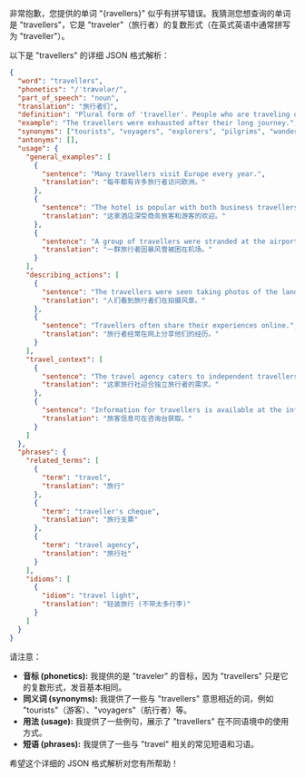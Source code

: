 非常抱歉，您提供的单词 "{ravellers}" 似乎有拼写错误。我猜测您想查询的单词是 "travellers"，它是 "traveler"（旅行者）的复数形式（在英式英语中通常拼写为 "traveller"）。

以下是 "travellers" 的详细 JSON 格式解析：

```json
{
  "word": "travellers",
  "phonetics": "/ˈtrævələr/",
  "part_of_speech": "noun",
  "translation": "旅行者们",
  "definition": "Plural form of 'traveller'. People who are traveling or who travel often.",
  "example": "The travellers were exhausted after their long journey.",
  "synonyms": ["tourists", "voyagers", "explorers", "pilgrims", "wanderers"],
  "antonyms": [],
  "usage": {
    "general_examples": [
      {
        "sentence": "Many travellers visit Europe every year.",
        "translation": "每年都有许多旅行者访问欧洲。"
      },
      {
        "sentence": "The hotel is popular with both business travellers and tourists.",
        "translation": "这家酒店深受商务旅客和游客的欢迎。"
      },
      {
        "sentence": "A group of travellers were stranded at the airport due to the snowstorm.",
        "translation": "一群旅行者因暴风雪被困在机场。"
      }
    ],
    "describing_actions": [
      {
        "sentence": "The travellers were seen taking photos of the landscape.",
        "translation": "人们看到旅行者们在拍摄风景。"
      },
      {
        "sentence": "Travellers often share their experiences online.",
        "translation": "旅行者经常在网上分享他们的经历。"
      }
    ],
    "travel_context": [
      {
        "sentence": "The travel agency caters to independent travellers.",
        "translation": "这家旅行社迎合独立旅行者的需求。"
      },
      {
        "sentence": "Information for travellers is available at the information desk.",
        "translation": "旅客信息可在咨询台获取。"
      }
    ]
  },
  "phrases": {
    "related_terms": [
      {
        "term": "travel",
        "translation": "旅行"
      },
      {
        "term": "traveller's cheque",
        "translation": "旅行支票"
      },
      {
        "term": "travel agency",
        "translation": "旅行社"
      }
    ],
    "idioms": [
      {
        "idiom": "travel light",
        "translation": "轻装旅行 (不带太多行李)"
      }
    ]
  }
}
```

请注意：

*   **音标 (phonetics):**  我提供的是 "traveler" 的音标，因为 "travellers" 只是它的复数形式，发音基本相同。
*   **同义词 (synonyms):**  我提供了一些与 "travellers" 意思相近的词，例如 "tourists"（游客）、"voyagers"（航行者）等。
*   **用法 (usage):** 我提供了一些例句，展示了 "travellers" 在不同语境中的使用方式。
*   **短语 (phrases):**  我提供了一些与 "travel" 相关的常见短语和习语。

希望这个详细的 JSON 格式解析对您有所帮助！
 